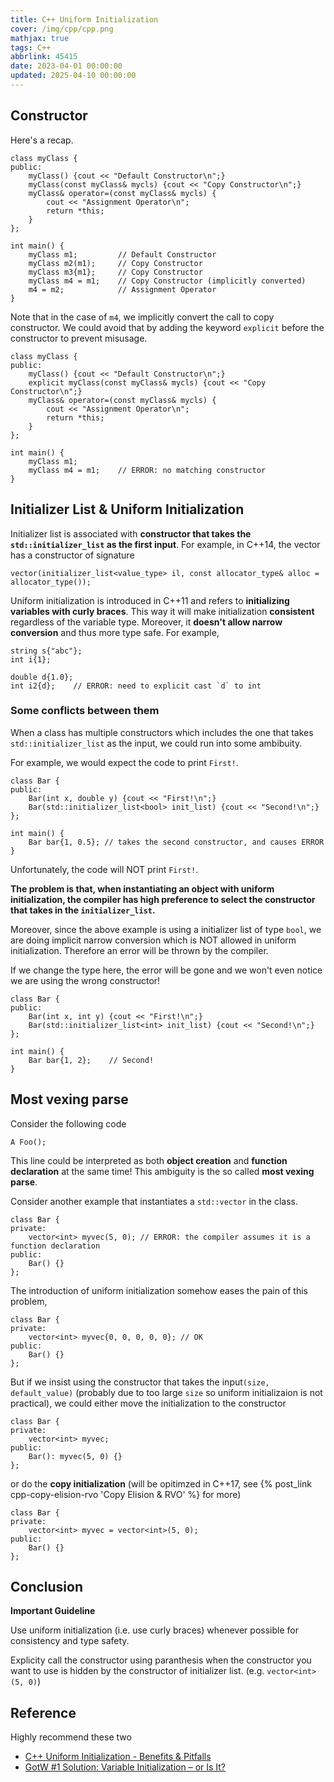 ```yaml
---
title: C++ Uniform Initialization
cover: /img/cpp/cpp.png
mathjax: true
tags: C++
abbrlink: 45415
date: 2023-04-01 00:00:00
updated: 2025-04-10 00:00:00
---
```


## Constructor

Here's a recap.

```cpp=
class myClass {
public:
    myClass() {cout << "Default Constructor\n";}
    myClass(const myClass& mycls) {cout << "Copy Constructor\n";}
    myClass& operator=(const myClass& mycls) {
        cout << "Assignment Operator\n"; 
        return *this;
    }
};

int main() {
    myClass m1;         // Default Constructor
    myClass m2(m1);     // Copy Constructor
    myClass m3{m1};     // Copy Constructor
    myClass m4 = m1;    // Copy Constructor (implicitly converted)
    m4 = m2;            // Assignment Operator
}
```

Note that in the case of `m4`, we implicitly convert the call to copy constructor. We could avoid that by adding the keyword `explicit` before the constructor to prevent misusage.

```cpp=
class myClass {
public:
    myClass() {cout << "Default Constructor\n";}
    explicit myClass(const myClass& mycls) {cout << "Copy Constructor\n";}
    myClass& operator=(const myClass& mycls) {
        cout << "Assignment Operator\n"; 
        return *this;
    }
};

int main() {
    myClass m1;
    myClass m4 = m1;    // ERROR: no matching constructor
}
```

## Initializer List & Uniform Initialization

Initializer list is associated with **constructor that takes the `std::initializer_list` as the first input**. For example, in C++14, the vector has a constructor of signature
```cpp=
vector(initializer_list<value_type> il, const allocator_type& alloc = allocator_type());
```

Uniform initialization is introduced in C++11 and refers to **initializing variables with curly braces**. This way it will make initialization **consistent** regardless of the variable type. Moreover, it **doesn't allow narrow conversion** and thus more type safe. For example,
```cpp=
string s{"abc"};
int i{1};

double d{1.0};
int i2{d};    // ERROR: need to explicit cast `d` to int
```

### Some conflicts between them

When a class has multiple constructors which includes the one that takes `std::initializer_list` as the input, we could run into some ambibuity.

For example, we would expect the code to print `First!`.
```cpp=
class Bar {
public:
    Bar(int x, double y) {cout << "First!\n";}
    Bar(std::initializer_list<bool> init_list) {cout << "Second!\n";}
};

int main() {
    Bar bar{1, 0.5}; // takes the second constructor, and causes ERROR
}
```

Unfortunately, the code will NOT print `First!`.

**The problem is that, when instantiating an object with uniform initialization, the compiler has high preference to select the constructor that takes in the `initializer_list`.**

Moreover, since the above example is using a initializer list of type `bool`, we are doing implicit narrow conversion which is NOT allowed in uniform initialization. Therefore an error will be thrown by the compiler.

If we change the type here, the error will be gone and we won't even notice we are using the wrong constructor!
```cpp=
class Bar {
public:
    Bar(int x, int y) {cout << "First!\n";}
    Bar(std::initializer_list<int> init_list) {cout << "Second!\n";}
};

int main() {
    Bar bar{1, 2};    // Second!
}
```

## Most vexing parse

Consider the following code
```cpp=
A Foo();
```

This line could be interpreted as both **object creation** and **function declaration** at the same time! This ambiguity is the so called **most vexing parse**.


Consider another example that instantiates a `std::vector` in the class.
```cpp=
class Bar {
private:
    vector<int> myvec(5, 0); // ERROR: the compiler assumes it is a function declaration
public:
    Bar() {}    
};
```

The introduction of uniform initialization somehow eases the pain of this problem,
```cpp=
class Bar {
private:
    vector<int> myvec{0, 0, 0, 0, 0}; // OK
public:
    Bar() {}    
};
```

But if we insist using the constructor that takes the input`(size, default_value)` (probably due to too large `size` so uniform initializaion is not practical), we could either move the initialization to the constructor
```cpp=
class Bar {
private:
    vector<int> myvec;
public:
    Bar(): myvec(5, 0) {}
};
```
or do the **copy initialization** (will be opitimzed in C++17, see {% post_link cpp-copy-elision-rvo 'Copy Elision & RVO' %} for more)

```cpp=
class Bar {
private:
    vector<int> myvec = vector<int>(5, 0);
public:
    Bar() {}
};
```

## Conclusion

**Important Guideline**

Use uniform initialization (i.e. use curly braces) whenever possible for consistency and type safety. 

Explicity call the constructor using paranthesis when the  constructor you want to use is hidden by the constructor of initializer list. (e.g. `vector<int>(5, 0)`)

## Reference

Highly recommend these two 
- [C++ Uniform Initialization - Benefits & Pitfalls](https://ianyepan.github.io/posts/cpp-uniform-initialization/)
- [GotW #1 Solution: Variable Initialization – or Is It?](https://herbsutter.com/2013/05/09/gotw-1-solution/)